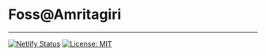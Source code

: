 # Foss@Amritagiri
---
[![Netlify Status](https://api.netlify.com/api/v1/badges/70ac9a28-2243-4ea4-93c1-72bf9a5b74e5/deploy-status)](https://app.netlify.com/sites/agfoss/deploys)
[![License: MIT](https://img.shields.io/badge/License-MIT-yellow.svg)](https://opensource.org/licenses/MIT)

